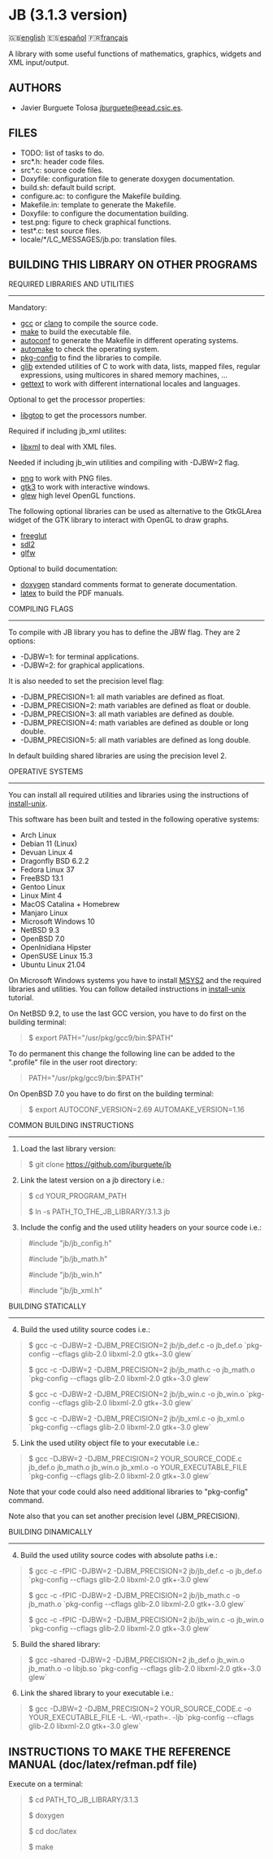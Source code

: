 JB (3.1.3 version)
==================

:uk:[english](README.md) :es:[español](README.es.md)
:fr:[français](README.fr.md)

A library with some useful functions of mathematics, graphics, widgets and XML
input/output.

AUTHORS
-------

* Javier Burguete Tolosa
  [jburguete@eead.csic.es](mailto:jburguete@eead.csic.es).

FILES
-----

* TODO: list of tasks to do.
* src\*.h: header code files.
* src\*.c: source code files.
* Doxyfile: configuration file to generate doxygen documentation.
* build.sh: default build script.
* configure.ac: to configure the Makefile building.
* Makefile.in: template to generate the Makefile.
* Doxyfile: to configure the documentation building.
* test.png: figure to check graphical functions.
* test\*.c: test source files.
* locale/\*/LC\_MESSAGES/jb.po: translation files.

BUILDING THIS LIBRARY ON OTHER PROGRAMS
---------------------------------------

REQUIRED LIBRARIES AND UTILITIES
________________________________

Mandatory:
* [gcc](https://gcc.gnu.org) or [clang](http://clang.llvm.org) to compile the
  source code.
* [make](http://www.gnu.org/software/make) to build the executable file.
* [autoconf](http://www.gnu.org/software/autoconf) to generate the Makefile in
  different operating systems.
* [automake](http://www.gnu.org/software/automake) to check the operating
  system.
* [pkg-config](http://www.freedesktop.org/wiki/Software/pkg-config) to find the
  libraries to compile.
* [glib](https://developer.gnome.org/glib) extended utilities of C to work with
  data, lists, mapped files, regular expressions, using multicores in shared
  memory machines, ...
* [gettext](http://www.gnu.org/software/gettext) to work with different
  international locales and languages.

Optional to get the processor properties:
* [libgtop](https://github.com/GNOME/libgtop) to get the processors number.

Required if including jb\_xml utilites:
* [libxml](http://xmlsoft.org) to deal with XML files.

Needed if including jb\_win utilities and compiling with -DJBW=2 flag.
* [png](http://libpng.sourceforge.net) to work with PNG files.
* [gtk3](http://www.gtk.org) to work with interactive windows.
* [glew](http://glew.sourceforge.net) high level OpenGL functions.

The following optional libraries can be used as alternative to the GtkGLArea
widget of the GTK library to interact with OpenGL to draw graphs.
* [freeglut](http://freeglut.sourceforge.net)
* [sdl2](https://www.libsdl.org)
* [glfw](http://www.glfw.org)

Optional to build documentation:
* [doxygen](http://www.stack.nl/~dimitri/doxygen) standard comments format to
  generate documentation.
* [latex](https://www.latex-project.org/) to build the PDF manuals.

COMPILING FLAGS
_______________

To compile with JB library you has to define the JBW flag. They are 2 options:
* -DJBW=1: for terminal applications.
* -DJBW=2: for graphical applications.

It is also needed to set the precision level flag:
* -DJBM\_PRECISION=1: all math variables are defined as float.
* -DJBM\_PRECISION=2: math variables are defined as float or double.
* -DJBM\_PRECISION=3: all math variables are defined as double.
* -DJBM\_PRECISION=4: math variables are defined as double or long double.
* -DJBM\_PRECISION=5: all math variables are defined as long double.

In default building shared libraries are using the precision level 2.

OPERATIVE SYSTEMS
_________________

You can install all required utilities and libraries using the instructions of
[install-unix](https://github.com/jburguete/install-unix).

This software has been built and tested in the following operative systems:
* Arch Linux
* Debian 11 (Linux)
* Devuan Linux 4
* Dragonfly BSD 6.2.2
* Fedora Linux 37
* FreeBSD 13.1
* Gentoo Linux
* Linux Mint 4
* MacOS Catalina + Homebrew
* Manjaro Linux
* Microsoft Windows 10
* NetBSD 9.3
* OpenBSD 7.0
* OpenInidiana Hipster
* OpenSUSE Linux 15.3
* Ubuntu Linux 21.04

On Microsoft Windows systems you have to install
[MSYS2](http://sourceforge.net/projects/msys2) and the required
libraries and utilities. You can follow detailed instructions in
[install-unix](https://github.com/jburguete/install-unix/blob/master/tutorial.pdf)
tutorial.

On NetBSD 9.2, to use the last GCC version, you have to do first on the
building terminal:
> $ export PATH="/usr/pkg/gcc9/bin:$PATH"

To do permanent this change the following line can be added to the ".profile"
file in the user root directory:
> PATH="/usr/pkg/gcc9/bin:$PATH"

On OpenBSD 7.0 you have to do first on the building terminal:
> $ export AUTOCONF\_VERSION=2.69 AUTOMAKE\_VERSION=1.16

COMMON BUILDING INSTRUCTIONS
____________________________

1. Load the last library version:
> $ git clone https://github.com/jburguete/jb

2. Link the latest version on a jb directory i.e.:
> $ cd YOUR\_PROGRAM\_PATH
>
> $ ln -s PATH\_TO\_THE\_JB\_LIBRARY/3.1.3 jb

3. Include the config and the used utility headers on your source code i.e.:
> \#include "jb/jb\_config.h"
>
> \#include "jb/jb\_math.h"
>
> \#include "jb/jb\_win.h"
>
> \#include "jb/jb\_xml.h"

BUILDING STATICALLY
___________________

4. Build the used utility source codes i.e.:
> $ gcc -c -DJBW=2 -DJBM\_PRECISION=2 jb/jb\_def.c -o jb\_def.o
> \`pkg-config --cflags glib-2.0 libxml-2.0 gtk+-3.0 glew\`
>
> $ gcc -c -DJBW=2 -DJBM\_PRECISION=2 jb/jb\_math.c -o jb\_math.o
> \`pkg-config --cflags glib-2.0 libxml-2.0 gtk+-3.0 glew\`
>
> $ gcc -c -DJBW=2 -DJBM\_PRECISION=2 jb/jb\_win.c -o jb\_win.o
> \`pkg-config --cflags glib-2.0 libxml-2.0 gtk+-3.0 glew\`
>
> $ gcc -c -DJBW=2 -DJBM\_PRECISION=2 jb/jb\_xml.c -o jb\_xml.o
> \`pkg-config --cflags glib-2.0 libxml-2.0 gtk+-3.0 glew\`

5. Link the used utility object file to your executable i.e.:
> $ gcc -DJBW=2 -DJBM\_PRECISION=2 YOUR\_SOURCE\_CODE.c jb\_def.o jb\_math.o
> jb\_win.o jb\_xml.o -o YOUR\_EXECUTABLE\_FILE
> \`pkg-config --cflags glib-2.0 libxml-2.0 gtk+-3.0 glew\`

Note that your code could also need additional libraries to "pkg-config"
command.

Note also that you can set another precision level (JBM\_PRECISION).

BUILDING DINAMICALLY
____________________

4. Build the used utility source codes with absolute paths i.e.:
> $ gcc -c -fPIC -DJBW=2 -DJBM\_PRECISION=2 jb/jb\_def.c -o jb\_def.o
> \`pkg-config --cflags glib-2.0 libxml-2.0 gtk+-3.0 glew\`
>
> $ gcc -c -fPIC -DJBW=2 -DJBM\_PRECISION=2 jb/jb\_math.c -o jb\_math.o
> \`pkg-config --cflags glib-2.0 libxml-2.0 gtk+-3.0 glew\`
>
> $ gcc -c -fPIC -DJBW=2 -DJBM\_PRECISION=2 jb/jb\_win.c -o jb\_win.o
> \`pkg-config --cflags glib-2.0 libxml-2.0 gtk+-3.0 glew\`

5. Build the shared library:
> $ gcc -shared -DJBW=2 -DJBM\_PRECISION=2 jb\_def.o jb\_win.o jb\_math.o
> -o libjb.so
> \`pkg-config --cflags glib-2.0 libxml-2.0 gtk+-3.0 glew\`

6. Link the shared library to your executable i.e.:
> $ gcc -DJBW=2 -DJBM\_PRECISION=2 YOUR\_SOURCE\_CODE.c
> -o YOUR\_EXECUTABLE\_FILE -L. -Wl,-rpath=. -ljb
> \`pkg-config --cflags glib-2.0 libxml-2.0 gtk+-3.0 glew\`

INSTRUCTIONS TO MAKE THE REFERENCE MANUAL (doc/latex/refman.pdf file)
---------------------------------------------------------------------

Execute on a terminal:
> $ cd PATH\_TO\_JB\_LIBRARY/3.1.3
>
> $ doxygen
>
> $ cd doc/latex
>
> $ make
